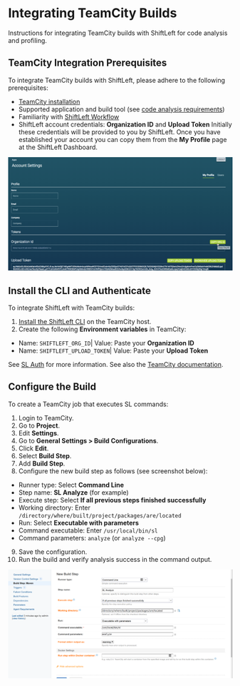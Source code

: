 # Integrating TeamCity Builds

Instructions for integrating TeamCity builds with ShiftLeft for code analysis and profiling.

## TeamCity Integration Prerequisites

To integrate TeamCity builds with ShiftLeft, please adhere to the following prerequisites:

- [TeamCity installation](https://www.jetbrains.com/teamcity/download/)
- Supported application and build tool (see [code analysis requirements](../introduction/requirements.md))
- Familiarity with [ShiftLeft Workflow](../getting-started/getting-started.md) 
- ShiftLeft account credentials: **Organization ID** and **Upload Token**
Initially these credentials will be provided to you by ShiftLeft. Once you have established your account you can copy them from the **My Profile** page at the ShiftLeft Dashboard.

![Get ShiftLeft Account Credentials](copy-org.png)

## Install the CLI and Authenticate

To integrate ShiftLeft with TeamCity builds:

1. [Install the ShiftLeft CLI](../using-inspect-protect/using-sl-the-shiftleft-cli.md) on the TeamCity host.
2. Create the following **Environment variables** in TeamCity:
 * Name: `SHIFTLEFT_ORG_ID`| Value: Paste your **Organization ID**
 * Name: `SHIFTLEFT_UPLOAD_TOKEN`| Value: Paste your **Upload Token**

See [SL Auth](../using-inspect-protect/associating-with-account.md) for more information. See also the [TeamCity documentation](https://confluence.jetbrains.com/display/TCD65/Configuring+Build+Parameters#ConfiguringBuildParameters-SystemPropertiesandEnvironmentVariables).

## Configure the Build

To create a TeamCity job that executes SL commands:

1. Login to TeamCity.
2. Go to **Project**.
3. Edit **Settings**.
4. Go to **General Settings > Build Configurations**.
5. Click **Edit**.
6. Select **Build Step**.
7. Add **Build Step**.
8. Configure the new build step as follows (see screenshot below):
 - Runner type: Select **Command Line**
 - Step name: **SL Analyze** (for example)
 - Execute step: Select **If all previous steps finished successfully** 
 - Working directory: Enter `/directory/where/built/project/packages/are/located` 
 - Run: Select **Executable with parameters**
 - Command executable: Enter `/usr/local/bin/sl`
 - Command parameters: `analyze` (or `analyze --cpg`)
9. Save the configuration.
10. Run the build and verify analysis success in the command output.

![TeamCity Integration with ShiftLeft](teamcity.png)
